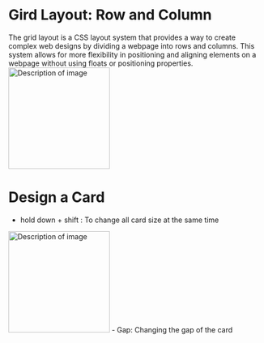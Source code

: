 # Gird Layout: Row and Column
The grid layout is a CSS layout system that provides a way to create complex web designs by dividing a webpage into rows and columns. This system allows for more flexibility in positioning and aligning elements on a webpage without using floats or positioning properties.
<img src="https://github.com/user-attachments/assets/dbf2ad17-510e-4bb5-9bfc-e1f76b5abf5e" alt="Description of image" style="width: 200px; height: auto;">


# Design a Card
- hold down + shift : To change all card size at the same time
<img src="https://github.com/user-attachments/assets/e5baa30a-e27a-48a5-ae1d-d08a97e3a908" alt="Description of image" style="width: 200px; height: auto;">
- Gap: Changing the gap of the card


